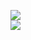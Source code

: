 [![](https://img.shields.io/badge/Made%20With-Github%20Spray-lightgrey.svg?style=for-the-badge&logo=github)](https://github.com/Annihil/github-spray#16589)  
[![](https://i.imgur.com/2DrTn0Z.gif)](https://github.com/Annihil/github-spray)